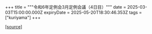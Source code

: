 +++
title = """令和6年定例会3月定例会議（4日目）"""
date = 2025-03-03T15:00:00.000Z
expiryDate = 2025-05-20T18:30:46.353Z
tags = ["kuriyama"]
+++


[[source]](https://www.town.kuriyama.hokkaido.jp/site/gikai/30937.html)
